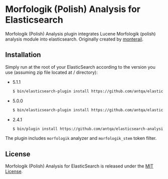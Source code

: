 # Morfologik (Polish) Analysis for Elasticsearch

Morfologik (Polish) Analysis plugin integrates Lucene Morfologik (polish) analysis module into elasticsearch.
Originally created by [monterail](https://github.com/monterail/elasticsearch-analysis-morfologik).

## Installation

Simply run at the root of your ElasticSearch according to the version you use (assuming zip file located at / directory):

- 5.1.1

  ```bash
  $ bin/elasticsearch-plugin install https://github.com/antqa/elasticsearch-analysis-morfologik/releases/download/5.1.1/elasticsearch-analysis-morfologik-5.1.1.zip
  ```

- 5.0.0

  ```bash
  $ bin/elasticsearch-plugin install https://github.com/antqa/elasticsearch-analysis-morfologik/releases/download/5.0.0/elasticsearch-analysis-morfologik-5.0.0.zip
  ```

- 2.4.1

  ```bash
  $ bin/plugin install https://github.com/antqa/elasticsearch-analysis-morfologik/releases/download/2.4.1/elasticsearch-analysis-morfologik-2.4.1.zip
  ```

The plugin includes `morfologik` analyzer and `morfologik_stem` token filter.

## License

Morfologik (Polish) Analysis for ElasticSearch is released under the [MIT License](LICENSE).
